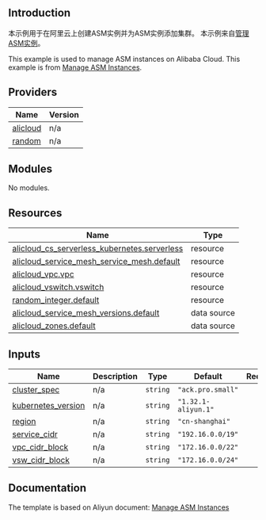 ## Introduction

<!-- DOCS_DESCRIPTION_CN -->
本示例用于在阿里云上创建ASM实例并为ASM实例添加集群。
本示例来自[管理ASM实例](https://help.aliyun.com/document_detail/428242.html)。
<!-- DOCS_DESCRIPTION_CN -->

<!-- DOCS_DESCRIPTION_EN -->
This example is used to manage ASM instances on Alibaba Cloud.
This example is from [Manage ASM Instances](https://help.aliyun.com/document_detail/428242.html).
<!-- DOCS_DESCRIPTION_EN -->

<!-- BEGIN_TF_DOCS -->
## Providers

| Name | Version |
|------|---------|
| <a name="provider_alicloud"></a> [alicloud](#provider\_alicloud) | n/a |
| <a name="provider_random"></a> [random](#provider\_random) | n/a |

## Modules

No modules.

## Resources

| Name | Type |
|------|------|
| [alicloud_cs_serverless_kubernetes.serverless](https://registry.terraform.io/providers/aliyun/alicloud/latest/docs/resources/cs_serverless_kubernetes) | resource |
| [alicloud_service_mesh_service_mesh.default](https://registry.terraform.io/providers/aliyun/alicloud/latest/docs/resources/service_mesh_service_mesh) | resource |
| [alicloud_vpc.vpc](https://registry.terraform.io/providers/aliyun/alicloud/latest/docs/resources/vpc) | resource |
| [alicloud_vswitch.vswitch](https://registry.terraform.io/providers/aliyun/alicloud/latest/docs/resources/vswitch) | resource |
| [random_integer.default](https://registry.terraform.io/providers/hashicorp/random/latest/docs/resources/integer) | resource |
| [alicloud_service_mesh_versions.default](https://registry.terraform.io/providers/aliyun/alicloud/latest/docs/data-sources/service_mesh_versions) | data source |
| [alicloud_zones.default](https://registry.terraform.io/providers/aliyun/alicloud/latest/docs/data-sources/zones) | data source |

## Inputs

| Name | Description | Type | Default | Required |
|------|-------------|------|---------|:--------:|
| <a name="input_cluster_spec"></a> [cluster\_spec](#input\_cluster\_spec) | n/a | `string` | `"ack.pro.small"` | no |
| <a name="input_kubernetes_version"></a> [kubernetes\_version](#input\_kubernetes\_version) | n/a | `string` | `"1.32.1-aliyun.1"` | no |
| <a name="input_region"></a> [region](#input\_region) | n/a | `string` | `"cn-shanghai"` | no |
| <a name="input_service_cidr"></a> [service\_cidr](#input\_service\_cidr) | n/a | `string` | `"192.16.0.0/19"` | no |
| <a name="input_vpc_cidr_block"></a> [vpc\_cidr\_block](#input\_vpc\_cidr\_block) | n/a | `string` | `"172.16.0.0/22"` | no |
| <a name="input_vsw_cidr_block"></a> [vsw\_cidr\_block](#input\_vsw\_cidr\_block) | n/a | `string` | `"172.16.0.0/24"` | no |
<!-- END_TF_DOCS -->

## Documentation
<!-- docs-link --> 

The template is based on Aliyun document: [Manage ASM Instances](https://help.aliyun.com/document_detail/428242.html) 

<!-- docs-link --> 